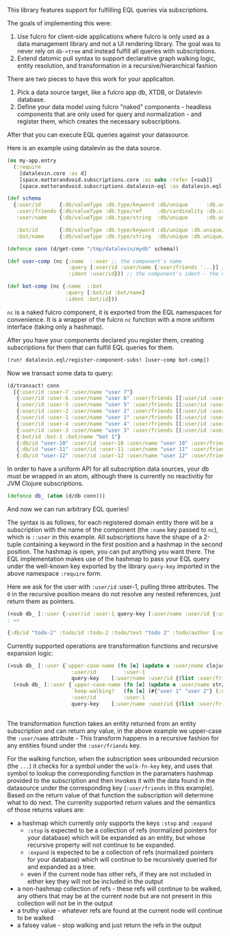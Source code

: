 This library features support for fulfilling EQL queries via subscriptions.

The goals of implementing this were:

1. Use fulcro for client-side applications where fulcro is only used as a data management library and not a UI rendering
   library. The goal was to never rely on `db->tree` and instead fulfill all queries with subscriptions.
2. Extend datomic pull syntax to support declarative graph walking logic, entity resolution, and transformation in a
   recursive/hierarchical fashion

There are two pieces to have this work for your applicaiton.

1. Pick a data source target, like a fulcro app db, XTDB, or Datalevin database.
2. Define your data model using fulcro "naked" components - headless components that are only used for query and
   normalization - and register them, which creates the necessary subscriptions.

After that you can execute EQL queries against your datasource.

Here is an example using datalevin as the data source.

```clojure
(ns my-app.entry
  (:require
    [datalevin.core :as d]
    [space.matterandvoid.subscriptions.core :as subs :refer [<sub]]
    [space.matterandvoid.subscriptions.datalevin-eql :as datalevin.eql :refer [nc query-key xform-fn-key walk-fn-key]]))

(def schema
  {:user/id      {:db/valueType :db.type/keyword :db/unique      :db.unique/identity}
   :user/friends {:db/valueType :db.type/ref     :db/cardinality :db.cardinality/many}
   :user/name    {:db/valueType :db.type/string  :db/unique      :db.unique/identity}

   :bot/id       {:db/valueType :db.type/keyword :db/unique :db.unique/identity}
   :bot/name     {:db/valueType :db.type/string  :db/unique :db.unique/identity}})

(defonce conn (d/get-conn "/tmp/datalevin/mydb" schema))

(def user-comp (nc {:name  ::user ;; the component's name
                    :query [:user/id :user/name {:user/friends '...}] ;; the component's query
                    :ident :user/id})) ;; the component's ident - the unique identifier property for this domain entity.

(def bot-comp (nc {:name  ::bot
                   :query [:bot/id :bot/name]
                   :ident :bot/id}))
```

`nc` is a naked fulcro component, it is exported from the EQL namespaces for convenience. It is a wrapper of the
fulcro `nc` function with a more uniform interface (taking only a hashmap).

After you have your components declared you register them, creating subscriptions for them that can fulfill EQL queries
for them.

```clojure
(run! datalevin.eql/register-component-subs! [user-comp bot-comp])
```

Now we transact some data to query:

```clojure
(d/transact! conn
  [{:user/id :user-7 :user/name "user 7"}
   {:user/id :user-6 :user/name "user 6" :user/friends [[:user/id :user-7]]}
   {:user/id :user-5 :user/name "user 5" :user/friends [[:user/id :user-6] [:user/id :user-7]]}
   {:user/id :user-2 :user/name "user 2" :user/friends [[:user/id :user-2] [:user/id :user-1] [:user/id :user-3] [:user/id :user-5]]}
   {:user/id :user-1 :user/name "user 1" :user/friends [[:user/id :user-2]]}
   {:user/id :user-4 :user/name "user 4" :user/friends [[:user/id :user-3] [:user/id :user-4]]}
   {:user/id :user-3 :user/name "user 3" :user/friends [[:user/id :user-2] [:user/id :user-4]]}
   {:bot/id :bot-1 :bot/name "bot 1"}
   {:db/id "user-10" :user/id :user-10 :user/name "user 10" :user/friends [[:user/id :user-10] [:user/id :user-9] "user-11"]}
   {:db/id "user-11" :user/id :user-11 :user/name "user 11" :user/friends [[:user/id :user-10] "user-12"]}
   {:db/id "user-12" :user/id :user-12 :user/name "user 12" :user/friends [[:user/id :user-11] [:user/id :user-12]]}])
```
In order to have a uniform API for all subscription data sources, your db must be wrapped in an atom, although there 
is currently no reactivitiy for JVM Clojure subscriptions.

```clojure
(defonce db_ (atom (d/db conn)))
```

And now we can run arbitrary EQL queries!

The syntax is as follows, for each registered domain entity there will be a subscription with the name of the component
(the `:name` key passed to `nc`), which is `::user` in this example.
All subscriptions have the shape of a 2-tuple containing a keyword in the first position and a hashmap in the second position.
The hashmap is open, you can put anything you want there.
The EQL implementation makes use of the hashmap to pass your EQL query under the well-known key exported by the library `query-key`
imported in the above namespace `:require` form.

Here we ask for the user with `:user/id` :user-1, pulling three attributes. 
The `0` in the recursive position means do not resolve any nested references, just return them as pointers.

```clojure
(<sub db_ [::user {:user/id :user-1 query-key [:user/name :user/id {:user/friends 0}]}])
; =>

{:db/id "todo-2" :todo/id :todo-2 :todo/text "todo 2" :todo/author [:user/id :user-2]}
```

Currently supported operations are transformation functions and recursive expansion logic:

```clojure
(<sub db_ [::user {`upper-case-name (fn [e] (update e :user/name clojure.string/upper-case))
                     :user/id         :user-1
                     query-key    [:user/name :user/id {(list :user/friends {xform-fn-key `upper-case-name}) 4}]}])
  (<sub db_ [::user {`upper-case-name (fn [e] (update e :user/name str/upper-case))
                     `keep-walking?   (fn [e] (#{"user 1" "user 2"} (:user/name e)))
                     :user/id         :user-1
                     query-key    [:user/name :user/id {(list :user/friends {xform-fn-key `upper-case-name
                                                                             walk-fn-key  `keep-walking?}) '...}]}])
```

The transformation function takes an entity returned from an entity subscription and can return any value, in the above
example we upper-case the `:user/name` attribute - This transform happens in a recursive fashion for any entities found
under the `:user/friends` key.

For the walking function, when the subscription sees unbounded recursion (the `...`) it checks for a symbol under the `walk-fn-key` key,
and uses that symbol to lookup the corresponding function in the paramaters hashmap provided to the subscription and then invokes it
with the data found in the datasource under the corresponding key (`:user/friends` in this example).
Based on the return value of that function the subscription will determine what to do next.
The currenlty supported return values and the semantics of those returns values are:

- a hashmap which currently only supports the keys `:stop` and `:expand`
  - `:stop` is expected to be a collection of refs (normalized pointers for your database) which will be expanded as an entity, but whose recursive property will not continue to be expanded.
  - `:expand` is expected to be a collection of refs (normalized pointers for your database) which will continue to be recursively queried for and expanded as a tree.
  - even if the current node has other refs, if they are not included in either key they will not be included in the output
- a non-hashmap collection of refs - these refs will continue to be walked, any others that may be at the current node but are not present in this collection will not be in the output
- a truthy value - whatever refs are found at the current node will continue to be walked
- a falsey value - stop walking and just return the refs in the output

